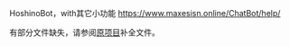HoshinoBot，with其它小功能
https://www.maxesisn.online/ChatBot/help/

有部分文件缺失，请参阅[原项目](https://github.com/Ice-Cirno/HoshinoBot)补全文件。